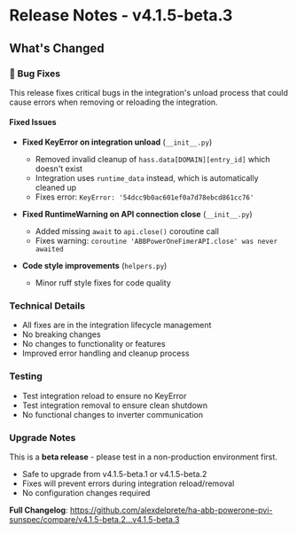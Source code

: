 # Release Notes - v4.1.5-beta.3

## What's Changed

### 🐛 Bug Fixes

This release fixes critical bugs in the integration's unload process that could cause errors when removing or reloading the integration.

#### Fixed Issues

- **Fixed KeyError on integration unload** (`__init__.py`)
  - Removed invalid cleanup of `hass.data[DOMAIN][entry_id]` which doesn't exist
  - Integration uses `runtime_data` instead, which is automatically cleaned up
  - Fixes error: `KeyError: '54dcc9b0ac601ef0a7d78ebcd861cc76'`

- **Fixed RuntimeWarning on API connection close** (`__init__.py`)
  - Added missing `await` to `api.close()` coroutine call
  - Fixes warning: `coroutine 'ABBPowerOneFimerAPI.close' was never awaited`

- **Code style improvements** (`helpers.py`)
  - Minor ruff style fixes for code quality

### Technical Details

- All fixes are in the integration lifecycle management
- No breaking changes
- No changes to functionality or features
- Improved error handling and cleanup process

### Testing

- Test integration reload to ensure no KeyError
- Test integration removal to ensure clean shutdown
- No functional changes to inverter communication

### Upgrade Notes

This is a **beta release** - please test in a non-production environment first.

- Safe to upgrade from v4.1.5-beta.1 or v4.1.5-beta.2
- Fixes will prevent errors during integration reload/removal
- No configuration changes required

**Full Changelog**: https://github.com/alexdelprete/ha-abb-powerone-pvi-sunspec/compare/v4.1.5-beta.2...v4.1.5-beta.3

